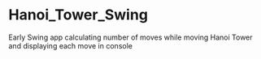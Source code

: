 # Hanoi_Tower_Swing
Early Swing app calculating number of moves while moving Hanoi Tower and displaying each move in console
